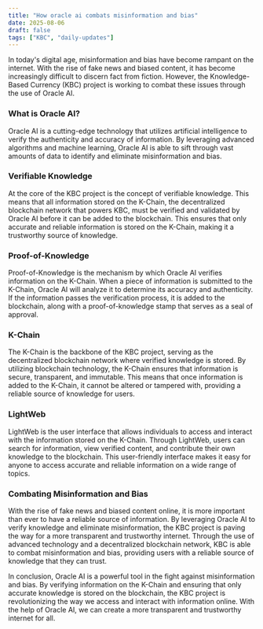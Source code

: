 ```yaml
---
title: "How oracle ai combats misinformation and bias"
date: 2025-08-06
draft: false
tags: ["KBC", "daily-updates"]
---
```


In today's digital age, misinformation and bias have become rampant on the internet. With the rise of fake news and biased content, it has become increasingly difficult to discern fact from fiction. However, the Knowledge-Based Currency (KBC) project is working to combat these issues through the use of Oracle AI.

### What is Oracle AI?

Oracle AI is a cutting-edge technology that utilizes artificial intelligence to verify the authenticity and accuracy of information. By leveraging advanced algorithms and machine learning, Oracle AI is able to sift through vast amounts of data to identify and eliminate misinformation and bias.

### Verifiable Knowledge

At the core of the KBC project is the concept of verifiable knowledge. This means that all information stored on the K-Chain, the decentralized blockchain network that powers KBC, must be verified and validated by Oracle AI before it can be added to the blockchain. This ensures that only accurate and reliable information is stored on the K-Chain, making it a trustworthy source of knowledge.

### Proof-of-Knowledge

Proof-of-Knowledge is the mechanism by which Oracle AI verifies information on the K-Chain. When a piece of information is submitted to the K-Chain, Oracle AI will analyze it to determine its accuracy and authenticity. If the information passes the verification process, it is added to the blockchain, along with a proof-of-knowledge stamp that serves as a seal of approval.

### K-Chain

The K-Chain is the backbone of the KBC project, serving as the decentralized blockchain network where verified knowledge is stored. By utilizing blockchain technology, the K-Chain ensures that information is secure, transparent, and immutable. This means that once information is added to the K-Chain, it cannot be altered or tampered with, providing a reliable source of knowledge for users.

### LightWeb

LightWeb is the user interface that allows individuals to access and interact with the information stored on the K-Chain. Through LightWeb, users can search for information, view verified content, and contribute their own knowledge to the blockchain. This user-friendly interface makes it easy for anyone to access accurate and reliable information on a wide range of topics.

### Combating Misinformation and Bias

With the rise of fake news and biased content online, it is more important than ever to have a reliable source of information. By leveraging Oracle AI to verify knowledge and eliminate misinformation, the KBC project is paving the way for a more transparent and trustworthy internet. Through the use of advanced technology and a decentralized blockchain network, KBC is able to combat misinformation and bias, providing users with a reliable source of knowledge that they can trust.

In conclusion, Oracle AI is a powerful tool in the fight against misinformation and bias. By verifying information on the K-Chain and ensuring that only accurate knowledge is stored on the blockchain, the KBC project is revolutionizing the way we access and interact with information online. With the help of Oracle AI, we can create a more transparent and trustworthy internet for all.
